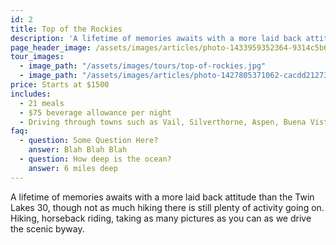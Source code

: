 ```yaml
---
id: 2
title: Top of the Rockies
description: 'A lifetime of memories awaits with a more laid back attitude than the Twin Lakes 30, though not as much hiking there is still plenty of activity going on. Hiking, horseback riding, taking as many pictures as you can as we drive the scenic byway.'
page_header_image: /assets/images/articles/photo-1433959352364-9314c5b6eb0b_sm.jpg
tour_images:
  - image_path: "/assets/images/tours/top-of-rockies.jpg"
  - image_path: "/assets/images/articles/photo-1427805371062-cacdd21273f1_sm.jpg"
price: Starts at $1500
includes:
  - 21 meals
  - $75 beverage allowance per night
  - Driving through towns such as Vail, Silverthorne, Aspen, Buena Vista and Leadville.
faq:
  - question: Some Question Here?
    answer: Blah Blah Blah
  - question: How deep is the ocean?
    answer: 6 miles deep
---
```


A lifetime of memories awaits with a more laid back attitude than the Twin Lakes 30, though not as much hiking there is still plenty of activity going on. Hiking, horseback riding, taking as many pictures as you can as we drive the scenic byway.
